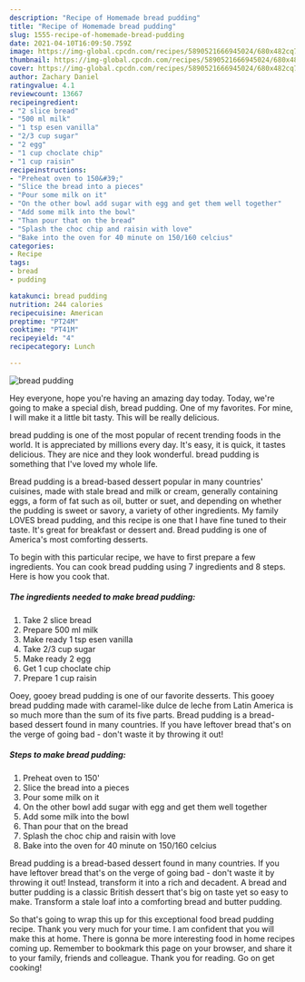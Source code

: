 ```yaml
---
description: "Recipe of Homemade bread pudding"
title: "Recipe of Homemade bread pudding"
slug: 1555-recipe-of-homemade-bread-pudding
date: 2021-04-10T16:09:50.759Z
image: https://img-global.cpcdn.com/recipes/5890521666945024/680x482cq70/bread-pudding-recipe-main-photo.jpg
thumbnail: https://img-global.cpcdn.com/recipes/5890521666945024/680x482cq70/bread-pudding-recipe-main-photo.jpg
cover: https://img-global.cpcdn.com/recipes/5890521666945024/680x482cq70/bread-pudding-recipe-main-photo.jpg
author: Zachary Daniel
ratingvalue: 4.1
reviewcount: 13667
recipeingredient:
- "2 slice bread"
- "500 ml milk"
- "1 tsp esen vanilla"
- "2/3 cup sugar"
- "2 egg"
- "1 cup choclate chip"
- "1 cup raisin"
recipeinstructions:
- "Preheat oven to 150&#39;"
- "Slice the bread into a pieces"
- "Pour some milk on it"
- "On the other bowl add sugar with egg and get them well together"
- "Add some milk into the bowl"
- "Than pour that on the bread"
- "Splash the choc chip and raisin with love"
- "Bake into the oven for 40 minute on 150/160 celcius"
categories:
- Recipe
tags:
- bread
- pudding

katakunci: bread pudding 
nutrition: 244 calories
recipecuisine: American
preptime: "PT24M"
cooktime: "PT41M"
recipeyield: "4"
recipecategory: Lunch

---
```



![bread pudding](https://img-global.cpcdn.com/recipes/5890521666945024/680x482cq70/bread-pudding-recipe-main-photo.jpg)

Hey everyone, hope you're having an amazing day today. Today, we're going to make a special dish, bread pudding. One of my favorites. For mine, I will make it a little bit tasty. This will be really delicious.

bread pudding is one of the most popular of recent trending foods in the world. It is appreciated by millions every day. It's easy, it is quick, it tastes delicious. They are nice and they look wonderful. bread pudding is something that I've loved my whole life.

Bread pudding is a bread-based dessert popular in many countries&#39; cuisines, made with stale bread and milk or cream, generally containing eggs, a form of fat such as oil, butter or suet, and depending on whether the pudding is sweet or savory, a variety of other ingredients. My family LOVES bread pudding, and this recipe is one that I have fine tuned to their taste. It&#39;s great for breakfast or dessert and. Bread pudding is one of America&#39;s most comforting desserts.


To begin with this particular recipe, we have to first prepare a few ingredients. You can cook bread pudding using 7 ingredients and 8 steps. Here is how you cook that.

<!--inarticleads1-->

##### The ingredients needed to make bread pudding:

1. Take 2 slice bread
1. Prepare 500 ml milk
1. Make ready 1 tsp esen vanilla
1. Take 2/3 cup sugar
1. Make ready 2 egg
1. Get 1 cup choclate chip
1. Prepare 1 cup raisin


Ooey, gooey bread pudding is one of our favorite desserts. This gooey bread pudding made with caramel-like dulce de leche from Latin America is so much more than the sum of its five parts. Bread pudding is a bread-based dessert found in many countries. If you have leftover bread that&#39;s on the verge of going bad - don&#39;t waste it by throwing it out! 

<!--inarticleads2-->

##### Steps to make bread pudding:

1. Preheat oven to 150&#39;
1. Slice the bread into a pieces
1. Pour some milk on it
1. On the other bowl add sugar with egg and get them well together
1. Add some milk into the bowl
1. Than pour that on the bread
1. Splash the choc chip and raisin with love
1. Bake into the oven for 40 minute on 150/160 celcius


Bread pudding is a bread-based dessert found in many countries. If you have leftover bread that&#39;s on the verge of going bad - don&#39;t waste it by throwing it out! Instead, transform it into a rich and decadent. A bread and butter pudding is a classic British dessert that&#39;s big on taste yet so easy to make. Transform a stale loaf into a comforting bread and butter pudding. 

So that's going to wrap this up for this exceptional food bread pudding recipe. Thank you very much for your time. I am confident that you will make this at home. There is gonna be more interesting food in home recipes coming up. Remember to bookmark this page on your browser, and share it to your family, friends and colleague. Thank you for reading. Go on get cooking!
